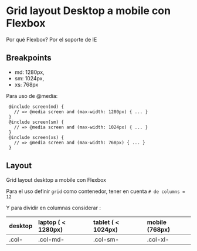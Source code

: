 # Grid layout Desktop a mobile con Flexbox

Por qué Flexbox? Por el soporte de IE

## Breakpoints

* md: 1280px,
* sm: 1024px,
* xs: 768px

Para uso de @media:
~~~
 @include screen(md) { 
   // => @media screen and (max-width: 1280px) { ... }
 }
 @include screen(sm) {
   // => @media screen and (max-width: 1024px) { ... }
 }
 @include screen(xs) { 
   // => @media screen and (max-width: 768px) { ... }
 }
~~~

## Layout

Grid layout desktop a mobile con Flexbox

Para el uso definir `grid` como contenedor, tener en cuenta `# de columns = 12`

Y para dividir en columnas considerar :

| desktop  | laptop ( < 1280px) | tablet ( < 1024px) | mobile (768px) | 
| :------- | :------            | :------            | :-----         |
| .col-    | .col-md-           | .col-sm-           | .col-xl-       |
